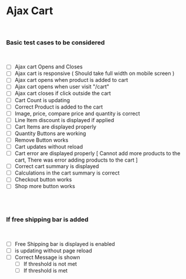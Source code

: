 # Ajax Cart

<br>

### Basic test cases to be considered
<br>


- [ ] Ajax cart Opens and Closes
- [ ] Ajax cart is responsive ( Should take full width on mobile screen )
- [ ] Ajax cart opens when product is added to cart
- [ ] Ajax cart opens when user visit "/cart"
- [ ] Ajax cart closes if click outside the cart
- [ ] Cart Count is updating
- [ ] Correct Product is added to the cart
- [ ] Image, price, compare price and quantity is correct
- [ ] Line Item discount is displayed if applied
- [ ] Cart Items are displayed properly
- [ ] Quantity Buttons are working
- [ ] Remove Button works
- [ ] Cart updates without reload
- [ ] Cart error are displayed properly [ Cannot add more products to the cart, There was error adding products to the cart ] 
- [ ] Correct cart summary is displayed
- [ ] Calculations in the cart summary is correct
- [ ] Checkout button works
- [ ] Shop more button works

<br>
<br>

### If free shipping bar is added
<br>

- [ ] Free Shipping bar is displayed is enabled
- [ ] is updating without page reload
- [ ] Correct Message is shown 
    - [ ] If threshold is not met
    - [ ] If threshold is met
